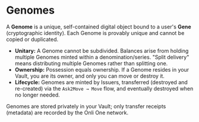 # Genomes

A **Genome** is a unique, self-contained digital object bound to a user's **Gene** (cryptographic identity). Each Genome is provably unique and cannot be copied or duplicated.

- **Unitary:** A Genome cannot be subdivided. Balances arise from holding multiple Genomes minted within a denomination/series. "Split delivery" means distributing multiple Genomes rather than splitting one.
- **Ownership:** Possession equals ownership. If a Genome resides in your Vault, you are its owner, and only you can move or destroy it.
- **Lifecycle:** Genomes are minted by Issuers, transferred (destroyed and re-created) via the `Ask2Move → Move` flow, and eventually destroyed when no longer needed.

Genomes are stored privately in your Vault; only transfer receipts (metadata) are recorded by the Onli One network.

